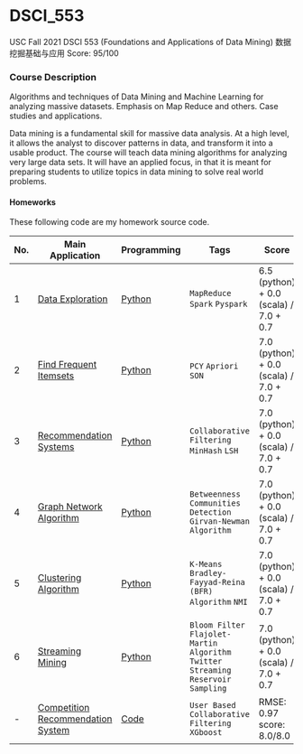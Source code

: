 # DSCI_553
USC Fall 2021 DSCI 553 (Foundations and Applications of Data Mining) 数据挖掘基础与应用 Score: 95/100
### Course Description
Algorithms and techniques of Data Mining and Machine Learning for analyzing massive datasets. Emphasis on Map Reduce and others. Case studies and applications.

Data mining is a fundamental skill for massive data analysis. At a high level, it allows the analyst to discover patterns in data, and transform it into a usable product. The course will teach data mining algorithms for analyzing very large data sets. It will have an applied focus, in that it is meant for preparing students to utilize topics in data mining to solve real world problems.

#### Homeworks
These following code are my homework source code.

|No.|    Main Application    |Programming|Tags|Score|
|---|------------------------|-----------|----|-----|
|1|[Data Exploration](https://github.com/Shayne-Yang/DSCI_553/blob/3f2260c1dbf2155cd2a063dc1f72685b15630d09/hw1/Assignment1.pdf)|[Python](https://github.com/Shayne-Yang/DSCI_553/blob/3f2260c1dbf2155cd2a063dc1f72685b15630d09/hw1)|`MapReduce` `Spark` `Pyspark`|6.5 (python) + 0.0 (scala) / 7.0 + 0.7|
|2|[Find Frequent Itemsets](https://github.com/Shayne-Yang/DSCI_553/blob/3f2260c1dbf2155cd2a063dc1f72685b15630d09/hw2/Assignment2.pdf)|[Python](https://github.com/Shayne-Yang/DSCI_553/blob/3f2260c1dbf2155cd2a063dc1f72685b15630d09/hw2)| `PCY` `Apriori` `SON`|7.0 (python) + 0.0 (scala) / 7.0 + 0.7|
|3|[Recommendation Systems](https://github.com/Shayne-Yang/DSCI_553/blob/3f2260c1dbf2155cd2a063dc1f72685b15630d09/hw3/DSCI553HW3.pdf)|[Python](https://github.com/Shayne-Yang/DSCI_553/blob/3f2260c1dbf2155cd2a063dc1f72685b15630d09/hw3)|`Collaborative Filtering` `MinHash` `LSH`|7.0 (python) + 0.0 (scala) / 7.0 + 0.7|
|4|[Graph Network Algorithm](https://github.com/Shayne-Yang/DSCI_553/blob/3f2260c1dbf2155cd2a063dc1f72685b15630d09/hw4/DSCI553HW4.pdf)|[Python](https://github.com/Shayne-Yang/DSCI_553/blob/3f2260c1dbf2155cd2a063dc1f72685b15630d09/hw4)|`Betweenness` `Communities Detection` `Girvan-Newman Algorithm`|7.0 (python) + 0.0 (scala) / 7.0 + 0.7|
|5|[Clustering Algorithm](https://github.com/Shayne-Yang/DSCI_553/blob/3f2260c1dbf2155cd2a063dc1f72685b15630d09/hw5/Assignment%205(1).pdf)|[Python](https://github.com/Shayne-Yang/DSCI_553/blob/3f2260c1dbf2155cd2a063dc1f72685b15630d09/hw5)|`K-Means` `Bradley-Fayyad-Reina (BFR) Algorithm` `NMI`|7.0 (python) + 0.0 (scala) / 7.0 + 0.7|
|6|[Streaming Mining](https://github.com/Shayne-Yang/DSCI_553/blob/3f2260c1dbf2155cd2a063dc1f72685b15630d09/hw6/Assignment%206.pdf)|[Python](https://github.com/Shayne-Yang/DSCI_553/blob/3f2260c1dbf2155cd2a063dc1f72685b15630d09/hw6)|`Bloom Filter` `Flajolet-Martin Algorithm` `Twitter Streaming` `Reservoir Sampling`|7.0 (python) + 0.0 (scala) / 7.0 + 0.7|
|-|[Competition Recommendation System](https://github.com/Shayne-Yang/DSCI_553/blob/3f2260c1dbf2155cd2a063dc1f72685b15630d09/competition/DSCI553Competition.docx.pdf)|[Code](https://github.com/Shayne-Yang/DSCI_553/blob/3f2260c1dbf2155cd2a063dc1f72685b15630d09/competition)|`User Based Collaborative Filtering` `XGboost`|RMSE: 0.97 score: 8.0/8.0|

